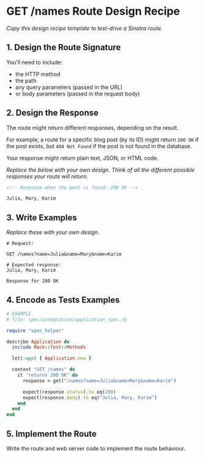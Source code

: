 # GET /names Route Design Recipe

_Copy this design recipe template to test-drive a Sinatra route._

## 1. Design the Route Signature

You'll need to include:
  * the HTTP method
  * the path
  * any query parameters (passed in the URL)
  * or body parameters (passed in the request body)

## 2. Design the Response

The route might return different responses, depending on the result.

For example, a route for a specific blog post (by its ID) might return `200 OK` if the post exists, but `404 Not Found` if the post is not found in the database.

Your response might return plain text, JSON, or HTML code. 

_Replace the below with your own design. Think of all the different possible responses your route will return._

```html
<!-- Response when the post is found: 200 OK -->

Julia, Mary, Karim
```

## 3. Write Examples

_Replace these with your own design._

```
# Request:

GET /names?name=Julia&name=Mary&name=Karim

# Expected response:
Julia, Mary, Karim

Response for 200 OK
```

## 4. Encode as Tests Examples

```ruby
# EXAMPLE
# file: spec/integration/application_spec.rb

require "spec_helper"

describe Application do
  include Rack::Test::Methods

  let(:app) { Application.new }

  context "GET /names" do
    it "returns 200 OK" do
      response = get("/names?name=Julia&name=Mary&name=Karim")

      expect(response.status).to eq(200)
      expect(response.body).to eq("Julia, Mary, Karim")
    end
  end
end
```

## 5. Implement the Route

Write the route and web server code to implement the route behaviour.